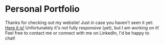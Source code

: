 # Personal Portfolio 

Thanks for checking out my website! Just in case you haven't seen it yet: <a href="https://pangpangguy.github.io">Here it is!</a>
Unfortunately it's not fully responsive (yet), but I am working on it! 
Feel free to contact me or connect with me on LinkedIn, I'd be happy to chat!
